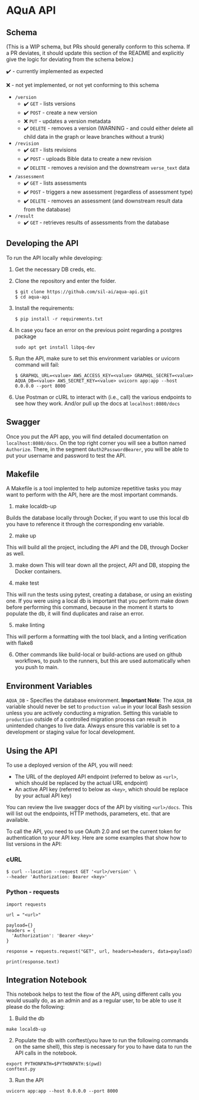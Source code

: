 # AQuA API

## Schema

(This is a WIP schema, but PRs should generally conform to this schema. If a PR deviates, it should update this section of the README and explicitly give the logic for deviating from the schema below.)

✔️ - currently implemented as expected

❌ - not yet implemented, or not yet conforming to this schema

- `/version`
    - ✔️ `GET` - lists versions
    - ✔️ `POST` - create a new version
    - ❌ `PUT` - updates a version metadata
    - ✔️ `DELETE` - removes a version (WARNING - and could either delete all child data in the graph or leave branches without a trunk)
- `/revision`
    - ✔️ `GET` - lists revisions
    - ✔️ `POST` - uploads Bible data to create a new revision
    - ✔️ `DELETE` - removes a revision and the downstream `verse_text` data
- `/assessment`
    - ✔️ `GET` - lists assessments
    - ✔️ `POST` - triggers a new assessment (regardless of assessment type)
    - ✔️ `DELETE` - removes an assessment (and downstream result data from the database)
- `/result`
    - ✔️ `GET` - retrieves results of assessments from the database

## Developing the API

To run the API locally while developing:

1. Get the necessary DB creds, etc.
2. Clone the repository and enter the folder.
    ```
    $ git clone https://github.com/sil-ai/aqua-api.git
    $ cd aqua-api
    ```

3. Install the requirements:

    ```
    $ pip install -r requirements.txt
    ```

4. In case you face an error on the previous point regarding a postgres package
    ```
    sudo apt get install libpq-dev
    ```

3. Run the API, make sure to set this environment variables or uvicorn command will fail:

    ```
    $ GRAPHQL_URL=<value> AWS_ACCESS_KEY=<value> GRAPHQL_SECRET=<value> AQUA_DB=<value> AWS_SECRET_KEY=<value> uvicorn app:app --host 0.0.0.0 --port 8000
    ```

4. Use Postman or cURL to interact with (i.e., call) the various endpoints to see how they work. And/or pull up the docs at `localhost:8080/docs`

## Swagger

Once you put the API app, you will find detailed documentation on `localhost:8080/docs`.
On the top right corner you will see a button named `Authorize`. There, in the segment
`OAuth2PasswordBearer`, you will be able to put your username and password to test the API.

## Makefile

A Makefile is a tool implented to help automize repetitive tasks you may want to perform with
the API, here are the most important commands.

1. make localdb-up

Builds the database locally through Docker, if you want to use this local db you have to
reference it through the corresponding env variable.

2. make up

This will build all the project, including the API and the DB, through Docker as well.

3. make down
This will tear down all the project, API and DB, stopping the Docker containers.

4. make test

This will run the tests using pytest, creating a database, or using an existing one.
If you were using a local db is important that you perform make down before performing
this command, because in the moment it starts to populate the db, it will find
duplicates and raise an error.

5. make linting

This will perform a formatting with the tool black, and a linting verification with flake8

6. Other commands like build-local or build-actions are used on github workflows, to push
to the runners, but this are used automatically when you push to main.


## Environment Variables

`AQUA_DB` - Specifies the database environment. **Important Note**: The `AQUA_DB` variable should never be set to `production value` in your local Bash session unless you are actively conducting a migration. Setting this variable to `production` outside of a controlled migration process can result in unintended changes to live data. Always ensure this variable is set to a development or staging value for local development.

## Using the API

To use a deployed version of the API, you will need:

- The URL of the deployed API endpoint (referred to below as `<url>`, which should be replaced by the actual URL endpoint)
- An active API key (referred to below as `<key>`, which should be replace by your actual API key)

You can review the live swagger docs of the API by visiting `<url>/docs`. This will list out the endpoints, HTTP methods, parameters, etc. that are available.

To call the API, you need to use OAuth 2.0 and set the current token for authentication to your API key. Here are some examples that show how to list versions in the API:

### cURL

```
$ curl --location --request GET '<url>/version' \
--header 'Authorization: Bearer <key>'
```

### Python - requests

```
import requests

url = "<url>"

payload={}
headers = {
  'Authorization': 'Bearer <key>'
}

response = requests.request("GET", url, headers=headers, data=payload)

print(response.text)

```


## Integration Notebook

This notebook helps to test the flow of the API, using different calls you would usually do,
as an admin and as a regular user, to be able to use it please do the following:

1. Build the db
```
make localdb-up
```
2. Populate the db with conftest(you have to run the following commands on the same shell),
this step is necessary for you to have data to run the API calls in the notebook.
```
export PYTHONPATH=$PYTHONPATH:$(pwd)
conftest.py
```

3. Run the API
```
uvicorn app:app --host 0.0.0.0 --port 8000
```